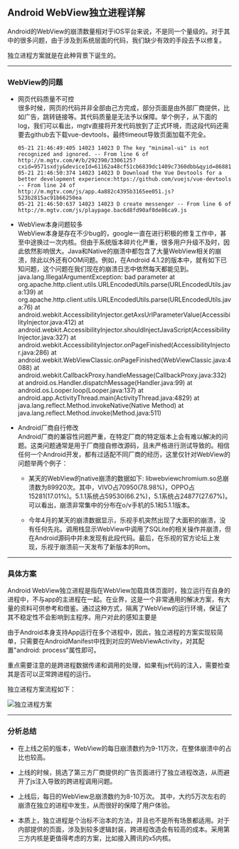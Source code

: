 ## Android WebView独立进程详解  
Android的WebView的崩溃数量相对于iOS平台来说，不是同一个量级的。对于其中的很多问题，由于涉及到系统层面的代码，我们缺少有效的手段去予以修复。  

  独立进程方案就是在此种背景下诞生的。
- - -
### WebView的问题
- 网页代码质量不可控  
很多时候，网页的代码并非全部由己方完成，部分页面是由外部厂商提供，比如广告，跳转链接等。其代码质量是无法予以保障。举个例子，从下面的log，我们可以看出，mgtv直接将开发代码放到了正式环境，而这段代码还需要去github去下载vue-devtools，最终timeout导致页面加载不完全。

      05-21 21:46:49:405 14023 14023 D The key "minimal-ui" is not recognized and ignored. -- From line 6 of http://m.mgtv.com/#/b/292390/3306125?cxid=9571sxdjy&deviceId=61162a48cf51cb6839dc1409c7360dbb&qyid=868819022170454&platform=GPhone&network=1&ov=4.4.3&location=118.196877,24.526222&src=android&ref=  
      05-21 21:46:50:374 14023 14023 D Download the Vue Devtools for a better development experience:https://github.com/vuejs/vue-devtools -- From line 24 of http://m.mgtv.com/js/app.4a882c4395b3165ee051.js?523b2815ac91b66250ea  
      05-21 21:46:50:637 14023 14023 D create messenger -- From line 6 of http://m.mgtv.com/js/playpage.bac6d8fd90af0de86ca9.js
- WebView本身问题较多  
WebView本身是存在不少bug的，google一直在进行积极的修复工作中，甚至中途换过一次内核。但由于系统版本碎片化严重，很多用户升级不及时，因此依然影响很大。Java和Native的崩溃中都包含了大量WebView相关的崩溃，除此以外还有OOM问题。例如，在Android 4.1.2的版本中，就有如下已知问题，这个问题在我们现在的崩溃日志中依然每天都能见到。
      java.lang.IllegalArgumentException: bad parameter
      at org.apache.http.client.utils.URLEncodedUtils.parse(URLEncodedUtils.java:139)
      at org.apache.http.client.utils.URLEncodedUtils.parse(URLEncodedUtils.java:76)
      at android.webkit.AccessibilityInjector.getAxsUrlParameterValue(AccessibilityInjector.java:412)
      at android.webkit.AccessibilityInjector.shouldInjectJavaScript(AccessibilityInjector.java:327)
      at android.webkit.AccessibilityInjector.onPageFinished(AccessibilityInjector.java:286)
      at android.webkit.WebViewClassic.onPageFinished(WebViewClassic.java:4088)
      at android.webkit.CallbackProxy.handleMessage(CallbackProxy.java:332)
      at android.os.Handler.dispatchMessage(Handler.java:99)
      at android.os.Looper.loop(Looper.java:137)
      at android.app.ActivityThread.main(ActivityThread.java:4829)
      at java.lang.reflect.Method.invokeNative(Native Method)
      at java.lang.reflect.Method.invoke(Method.java:511)
- Android厂商自行修改  
Android厂商的兼容性问题严重，在特定厂商的特定版本上会有难以解决的问题。这类问题通常是用于厂商擅自修改源码，且未严格进行测试导致的。相信任何一个Android开发，都有过适配不同厂商的经历，这里仅针对WebView的问题举两个例子：  
  - 某天的WebView的native崩溃的数据如下: libwebviewchromium.so总崩溃数为89920次。其中，VIVO占70950(78.98%)，OPPO占15281(17.01%)。5.1.1系统占59530(66.2%)，5.1系统占24877(27.67%)。可以看出，崩溃非常集中的分布在o/v手机的5.1和5.1.1版本。

  - 今年4月的某天的崩溃数据显示，乐视手机突然出现了大面积的崩溃，没有任何先兆。调用栈显示WebView中调用了SQLite的相关操作并崩溃，但在Android源码中并未发现有此段代码。最后，在乐视的官方论坛上发现，乐视于崩溃前一天发布了新版本的Rom。
- - -
### 具体方案
Android WebView独立进程是指在WebView加载具体页面时，独立运行在自身的进程中，不与app的主进程在一起。在业界，这是一个非常通用的解决方案，有大量的资料可供参考和借鉴。通过这种方式，隔离了WebView的运行环境，保证了其不稳定性不会影响到主程序。用户对此的感知主要是

由于Android本身支持App运行在多个进程中，因此，独立进程的方案实现较简单，只需要在AndroidManifest中找到对应的WebViewActivity，对其配置"android: process"属性即可。    

重点需要注意的是跨进程数据传递和调用的处理，如果有js代码的注入，需要检查其是否可以正常跨进程的运行。

独立进程方案流程如下：  

![独立进程方案](webview.png)
- - -
### 分析总结

- 在上线之前的版本，WebView的每日崩溃数约为9-11万次，在整体崩溃中的占比也较高。

- 上线的时候，挑选了第三方厂商提供的广告页面进行了独立进程改造，从而避开了js注入导致的跨进程调用问题。

- 上线后，每日的WebView总崩溃数约为8-10万次。 其中，大约5万次左右的崩溃在独立的进程中发生，从而很好的保障了用户体验。

- 本质上，独立进程是个治标不治本的方法，并且也不是所有场景都适用。对于内部提供的页面，涉及到较多逻辑封装，跨进程改造会有较高的成本。采用第三方内核是更值得考虑的方案，比如接入腾讯的x5内核。
